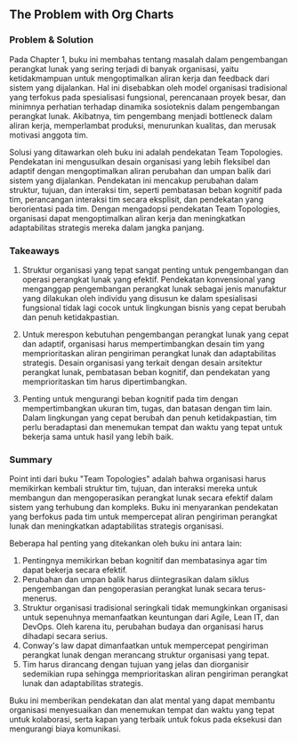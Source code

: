 
## The Problem with Org Charts

### Problem & Solution

Pada Chapter 1, buku ini membahas tentang masalah dalam pengembangan perangkat lunak yang sering terjadi di banyak organisasi, yaitu ketidakmampuan untuk mengoptimalkan aliran kerja dan feedback dari sistem yang dijalankan. Hal ini disebabkan oleh model organisasi tradisional yang terfokus pada spesialisasi fungsional, perencanaan proyek besar, dan minimnya perhatian terhadap dinamika sosioteknis dalam pengembangan perangkat lunak. Akibatnya, tim pengembang menjadi bottleneck dalam aliran kerja, memperlambat produksi, menurunkan kualitas, dan merusak motivasi anggota tim.

Solusi yang ditawarkan oleh buku ini adalah pendekatan Team Topologies. Pendekatan ini mengusulkan desain organisasi yang lebih fleksibel dan adaptif dengan mengoptimalkan aliran perubahan dan umpan balik dari sistem yang dijalankan. Pendekatan ini mencakup perubahan dalam struktur, tujuan, dan interaksi tim, seperti pembatasan beban kognitif pada tim, perancangan interaksi tim secara eksplisit, dan pendekatan yang berorientasi pada tim. Dengan mengadopsi pendekatan Team Topologies, organisasi dapat mengoptimalkan aliran kerja dan meningkatkan adaptabilitas strategis mereka dalam jangka panjang.


### Takeaways

1. Struktur organisasi yang tepat sangat penting untuk pengembangan dan operasi perangkat lunak yang efektif. Pendekatan konvensional yang menganggap pengembangan perangkat lunak sebagai jenis manufaktur yang dilakukan oleh individu yang disusun ke dalam spesialisasi fungsional tidak lagi cocok untuk lingkungan bisnis yang cepat berubah dan penuh ketidakpastian.

2. Untuk merespon kebutuhan pengembangan perangkat lunak yang cepat dan adaptif, organisasi harus mempertimbangkan desain tim yang memprioritaskan aliran pengiriman perangkat lunak dan adaptabilitas strategis. Desain organisasi yang terkait dengan desain arsitektur perangkat lunak, pembatasan beban kognitif, dan pendekatan yang memprioritaskan tim harus dipertimbangkan.

3. Penting untuk mengurangi beban kognitif pada tim dengan mempertimbangkan ukuran tim, tugas, dan batasan dengan tim lain. Dalam lingkungan yang cepat berubah dan penuh ketidakpastian, tim perlu beradaptasi dan menemukan tempat dan waktu yang tepat untuk bekerja sama untuk hasil yang lebih baik.

### Summary

Point inti dari buku "Team Topologies" adalah bahwa organisasi harus memikirkan kembali struktur tim, tujuan, dan interaksi mereka untuk membangun dan mengoperasikan perangkat lunak secara efektif dalam sistem yang terhubung dan kompleks. Buku ini menyarankan pendekatan yang berfokus pada tim untuk mempercepat aliran pengiriman perangkat lunak dan meningkatkan adaptabilitas strategis organisasi.

Beberapa hal penting yang ditekankan oleh buku ini antara lain:

1. Pentingnya memikirkan beban kognitif dan membatasinya agar tim dapat bekerja secara efektif.
2. Perubahan dan umpan balik harus diintegrasikan dalam siklus pengembangan dan pengoperasian perangkat lunak secara terus-menerus.
3. Struktur organisasi tradisional seringkali tidak memungkinkan organisasi untuk sepenuhnya memanfaatkan keuntungan dari Agile, Lean IT, dan DevOps. Oleh karena itu, perubahan budaya dan organisasi harus dihadapi secara serius.
4. Conway's law dapat dimanfaatkan untuk mempercepat pengiriman perangkat lunak dengan merancang struktur organisasi yang tepat.
5. Tim harus dirancang dengan tujuan yang jelas dan diorganisir sedemikian rupa sehingga memprioritaskan aliran pengiriman perangkat lunak dan adaptabilitas strategis.

Buku ini memberikan pendekatan dan alat mental yang dapat membantu organisasi menyesuaikan dan menemukan tempat dan waktu yang tepat untuk kolaborasi, serta kapan yang terbaik untuk fokus pada eksekusi dan mengurangi biaya komunikasi.
